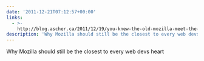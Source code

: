 ```yaml
---
date: '2011-12-21T07:12:57+00:00'
links:
  - >-
    http://blog.ascher.ca/2011/12/19/you-knew-the-old-mozilla-meet-the-new-mozilla/
description: 'Why Mozilla should still be the closest to every web devs heart '
---
```

Why Mozilla should still be the closest to every web devs heart 
